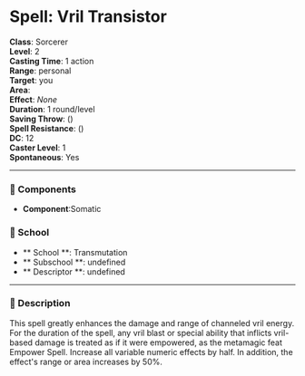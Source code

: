 
# Spell: Vril Transistor
**Class**: Sorcerer  
**Level**: 2  
**Casting Time**: 1 action  
**Range**: personal  
**Target**: you  
**Area**:   
**Effect**: _None_  
**Duration**: 1 round/level  
**Saving Throw**:  ()  
**Spell Resistance**:  ()  
**DC**: 12  
**Caster Level**: 1  
**Spontaneous**: Yes

---

### 🔮 Components
- **Component**:Somatic

### 🏫 School
- ** School **: Transmutation
- ** Subschool **: undefined
- ** Descriptor **: undefined
---

### 📜 Description
This spell greatly enhances the damage and range of channeled vril energy. For the duration of the spell, any vril blast or special ability that inflicts vril-based damage is treated as if it were empowered, as the metamagic feat Empower Spell. Increase all variable numeric effects by half. In addition, the effect's range or area increases by 50%.
